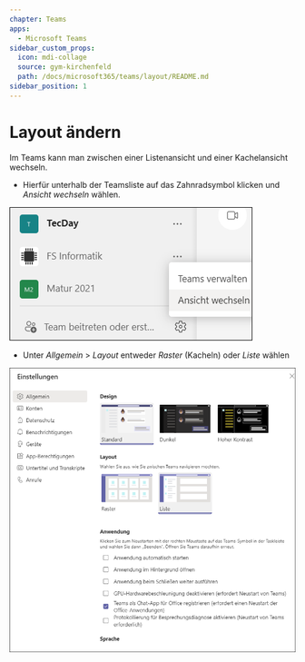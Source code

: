 ```yaml
---
chapter: Teams
apps:
  - Microsoft Teams
sidebar_custom_props:
  icon: mdi-collage
  source: gym-kirchenfeld
  path: /docs/microsoft365/teams/layout/README.md
sidebar_position: 1
---
```


# Layout ändern



Im Teams kann man zwischen einer Listenansicht und einer Kachelansicht wechseln. 

- Hierfür unterhalb der Teamsliste auf das Zahnradsymbol klicken und _Ansicht wechseln_ wählen.

![](./images/teams-ansicht3.png)

- Unter _Allgemein_ > _Layout_ entweder _Raster_ (Kacheln) oder _Liste_ wählen

![](./images/teams-ansicht2.png)
